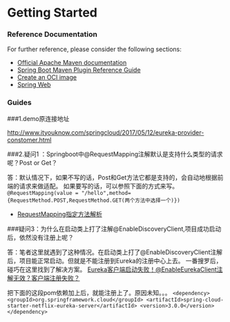 # Getting Started

### Reference Documentation

For further reference, please consider the following sections:

* [Official Apache Maven documentation](https://maven.apache.org/guides/index.html)
* [Spring Boot Maven Plugin Reference Guide](https://docs.spring.io/spring-boot/docs/2.4.9/maven-plugin/reference/html/)
* [Create an OCI image](https://docs.spring.io/spring-boot/docs/2.4.9/maven-plugin/reference/html/#build-image)
* [Spring Web](https://docs.spring.io/spring-boot/docs/2.5.3/reference/htmlsingle/#boot-features-developing-web-applications)

### Guides

###1.demo原连接地址

http://www.ityouknow.com/springcloud/2017/05/12/eureka-provider-constomer.html

###2.疑问1 ：Springboot中@RequestMapping注解默认是支持什么类型的请求呢？Post or Get？

答：默认情况下，如果不写的话，Post和Get方法它都是支持的，会自动地根据前端的请求来做适配。
如果要写的话，可以参照下面的方式来写。
``@RequestMapping(value = "/hello",method={RequestMethod.POST,RequestMethod.GET(两个方法中选择一个)})``

* [RequestMapping指定方法解析](https://blog.csdn.net/weixin_44137201/article/details/108537745)

###疑问3：为什么在启动类上打了注解@EnableDiscoveryClient,项目成功启动后，依然没有注册上呢？

答：笔者这里就遇到了这种情况。在启动类上打了@EnableDiscoveryClient注解后，项目能正常启动。但就是不能注册到Eureka的注册中心上去。
一番搜罗后，碰巧在这里找到了解决方案。
[Eureka客户端启动失败！@EnableEurekaClient注解无效？客户端注册失败？](https://blog.csdn.net/l_z_w99/article/details/95360752)

把下面的这段pom依赖加上后，就能注册上了。原因未知。。。
`<dependency>
            <groupId>org.springframework.cloud</groupId>
            <artifactId>spring-cloud-starter-netflix-eureka-server</artifactId>
            <version>3.0.0</version>
        </dependency>
`



